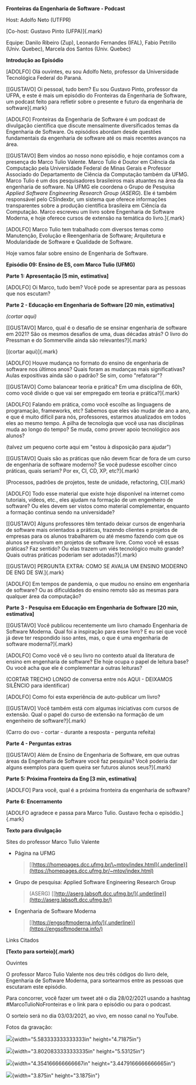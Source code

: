 **Fronteiras da Engenharia de Software - Podcast**

Host: Adolfo Neto (UTFPR)

[Co-host: Gustavo Pinto (UFPA)]{.mark}

Equipe: Danilo Ribeiro (Zup), Leonardo Fernandes (IFAL), Fabio Petrillo
(Univ. Quebec), Marcela dos Santos (Univ. Quebec)

**Introdução ao Episódio**

\[ADOLFO\] Olá ouvintes, eu sou Adolfo Neto, professor da Universidade
Tecnológica Federal do Paraná.

[\[GUSTAVO\] Oi pessoal, tudo bem? Eu sou Gustavo Pinto, professor da
UFPA, e este é mais um episódio do Fronteiras da Engenharia de Software,
um podcast feito para refletir sobre o presente e futuro da engenharia
de software]{.mark}

\[ADOLFO\] Fronteiras da Engenharia de Software é um podcast de
divulgação científica que discute mensalmente diversificados temas da
Engenharia de Software. Os episódios abordam desde questões fundamentais
da engenharia de software até os mais recentes avanços na área.

[\[GUSTAVO\] Bem vindos ao nosso nono episódio, e hoje contamos com a
presença do Marco Tulio Valente. Marco Tulio é Doutor em Ciência da
Computação pela Universidade Federal de Minas Gerais e Professor
Associado do Departamento de Ciência da Computação também da UFMG. Marco
Tulio é um dos pesquisadores brasileiros mais atuantes na área da
engenharia de software. Na UFMG ele coordena o Grupo de Pesquisa
*Applied Software Engineering Research Group (ASERG*). Ele é também
responsável pelo CSIndexbr, um sistema que oferece informações
transparentes sobre a produção científica brasileira em Ciência da
Computação. Marco escreveu um livro sobre Engenharia de Software
Moderna, e hoje oferece cursos de extensão na temática do livro.]{.mark}

\[ADOLFO\] Marco Tulio tem trabalhado com diversos temas como
Manutenção, Evolução e Reengenharia de Software; Arquitetura e
Modularidade de Software e Qualidade de Software.

Hoje vamos falar sobre ensino de Engenharia de Software.

**Episódio 09: Ensino de ES, com Marco Tulio (UFMG)**

**Parte 1: Apresentação \[5 min, estimativa\]**

\[ADOLFO\] Oi Marco, tudo bem? Você pode se apresentar para as pessoas
que nos escutam?

**Parte 2 - Educação em Engenharia de Software \[20 min, estimativa\]**

*(cortar aqui)*

[\[GUSTAVO\] Marco, qual é o desafio de se ensinar engenharia de
software em 2021? São os mesmos desafios de uma, duas décadas atrás? O
livro do Pressman e do Sommerville ainda são relevantes?]{.mark}

[(cortar aqui)]{.mark}

\[ADOLFO\] Houve mudança no formato do ensino de engenharia de software
nos últimos anos? Quais foram as mudanças mais significativas? Aulas
expositivas ainda são o padrão? Se sim, como "refatorar"?

[\[GUSTAVO\] Como balancear teoria e prática? Em uma disciplina de 60h,
como você divide o que vai ser empregado em teoria e prática?]{.mark}

\[ADOLFO\] Falando em prática, como você escolhe as linguagens de
programação, frameworks, etc? Sabemos que eles vão mudar de ano a ano, e
que é muito difícil para nós, professores, estarmos atualizados em todos
eles ao mesmo tempo. A pilha de tecnologia que você usa nas disciplinas
muda ao longo do tempo? Se muda, como prover apoio tecnológico aos
alunos?

(talvez um pequeno corte aqui em "estou à disposição para ajudar")

[\[GUSTAVO\] Quais são as práticas que não devem ficar de fora de um
curso de engenharia de software moderno? Se você pudesse escolher cinco
práticas, quais seriam? Por ex, CI, CD, XP, etc?]{.mark}

[Processos, padrões de projetos, teste de unidade, refactoring,
CI]{.mark}

\[ADOLFO\] Todo esse material que existe hoje disponível na internet
como tutoriais, vídeos, etc., eles ajudam na formação de um engenheiro
de software? Ou eles devem ser vistos como material complementar,
enquanto a formação continua sendo na universidade?

[\[GUSTAVO\] Alguns professores têm tentado deixar cursos de engenharia
de software mais orientados a práticas, trazendo clientes e projetos de
empresas para os alunos trabalharem ou até mesmo fazendo com que os
alunos se envolvam em projetos de software livre. Como você vê essas
práticas? Faz sentido? Ou elas trazem um viés tecnológico muito grande?
Quais outras práticas poderiam ser adotadas?]{.mark}

[\[GUSTAVO\] PERGUNTA EXTRA: COMO SE AVALIA UM ENSINO MODERNO DE ENG DE
SW.]{.mark}

\[ADOLFO\] Em tempos de pandemia, o que mudou no ensino em engenharia de
software? Ou as dificuldades do ensino remoto são as mesmas para
qualquer área da computação?

**Parte 3 - Pesquisa em Educação em Engenharia de Software \[20 min,
estimativa\]**

[\[GUSTAVO\] Você publicou recentemente um livro chamado Engenharia de
Software Moderna. Qual foi a inspiração para esse livro? E eu sei que
você já deve ter respondido isso antes, mas, o que é uma engenharia de
software moderna?]{.mark}

\[ADOLFO\] Como você vê o seu livro no contexto atual da literatura de
ensino em engenharia de software? Ele hoje ocupa o papel de leitura
base? Ou você acha que ele é complementar a outras leituras?

(CORTAR TRECHO LONGO de conversa entre nós AQUI - DEIXAMOS SILÊNCIO para
identificar)

\[ADOLFO\] Como foi esta experiência de auto-publicar um livro?

[\[GUSTAVO\] Você também está com algumas iniciativas com cursos de
extensão. Qual o papel do curso de extensão na formação de um engenheiro
de software?]{.mark}

(Carro do ovo - cortar - durante a resposta - pergunta refeita)

**Parte 4 - Perguntas extras**

[\[GUSTAVO\] Além de Ensino de Engenharia de Software, em que outras
áreas da Engenharia de Software você faz pesquisa? Você poderia dar
alguns exemplos para quem queira ser futuros alunos seus?]{.mark}

**Parte 5: Próxima Fronteira da Eng \[3 min, estimativa\]**

\[ADOLFO\] Para você, qual é a próxima fronteira da engenharia de
software?

**Parte 6: Encerramento**

[ADOLFO agradece e passa para Marco Tulio. Gustavo fecha o
episódio.]{.mark}

**Texto para divulgação**

Sites do professor Marco Tulio Valente

-   Página na UFMG
    > [[https://homepages.dcc.ufmg.br/\~mtov/index.html]{.underline}](https://homepages.dcc.ufmg.br/~mtov/index.html)

-   Grupo de pesquisa: Applied Software Engineering Research Group
    > (ASERG)
    > [[http://aserg.labsoft.dcc.ufmg.br/]{.underline}](http://aserg.labsoft.dcc.ufmg.br/)

-   Engenharia de Software Moderna
    > [[https://engsoftmoderna.info/]{.underline}](https://engsoftmoderna.info/)

Links Citados

**[Texto para sorteio]{.mark}**

Ouvintes

O professor Marco Tulio Valente nos deu três códigos do livro dele,
Engenharia de Software Moderna, para sortearmos entre as pessoas que
escutaram este episódio.

Para concorrer, você fazer um tweet até o dia 28/02/2021 usando a
hashtag #MarcoTulioNoFronteiras e o link para o episódio ou para o
podcast.

O sorteio será no dia 03/03/2021, ao vivo, em nosso canal no YouTube.

Fotos da gravação:

![](media/image1.png){width="5.583333333333333in" height="4.71875in"}

![](media/image2.png){width="3.8020833333333335in" height="5.53125in"}

![](media/image3.png){width="4.354166666666667in"
height="3.4479166666666665in"}

![](media/image4.png){width="3.875in" height="3.1875in"}
